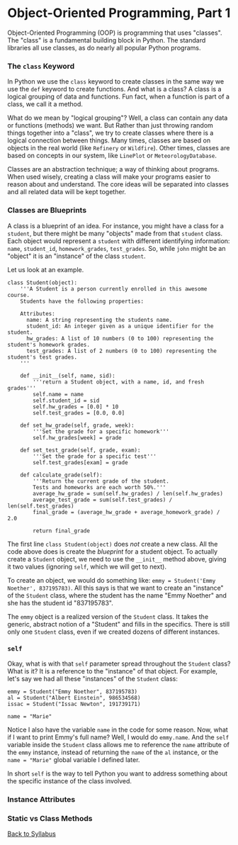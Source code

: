 # Object-Oriented Programming, Part 1

Object-Oriented Programming (OOP) is programming that uses "classes". The "class" is a fundamental building block in Python. The standard libraries all use classes, as do nearly all popular Python programs.

### The `class` Keyword

In Python we use the `class` keyword to create classes in the same way we use the `def` keyword to create functions. And what is a class? A class is a logical grouping of data and functions. Fun fact, when a function is part of a class, we call it a method.

What do we mean by "logical grouping"? Well, a class can contain any data or functions (methods) we want. But Rather than just throwing random things together into a "class", we try to create classes where there is a logical connection between things. Many times, classes are based on objects in the real world (like `Refinery` or `Wildfire`). Other times, classes are based on concepts in our system, like `LinePlot` or `MeteorologyDatabase`.

Classes are an abstraction technique; a way of thinking about programs. When used wisely, creating a class will make your programs easier to reason about and understand. The core ideas will be separated into classes and all related data will be kept together.

### Classes are Blueprints

A class is a blueprint of an idea. For instance, you might have a class for a `student`, but there might be many "objects" made from that `student` class. Each object would represent a `student` with different identifying information: `name`, `student_id`, `homework_grades`, `test_grades`. So, while `john` might be an "object" it is an "instance" of the class `student`.

Let us look at an example.

    class Student(object):
        '''A Student is a person currently enrolled in this awesome course.
        Students have the following properties:
      
        Attributes:
          name: A string representing the students name.
          student_id: An integer given as a unique identifier for the student.
          hw_grades: A list of 10 numbers (0 to 100) representing the student's homework grades.
          test_grades: A list of 2 numbers (0 to 100) representing the student's test grades.
        '''
    
        def __init__(self, name, sid):
            '''return a Student object, with a name, id, and fresh grades'''
            self.name = name
            self.student_id = sid
            self.hw_grades = [0.0] * 10
            self.test_grades = [0.0, 0.0]
        
        def set_hw_grade(self, grade, week):
            '''Set the grade for a specific homework'''
            self.hw_grades[week] = grade
        
        def set_test_grade(self, grade, exam):
            '''Set the grade for a specific test'''
            self.test_grades[exam] = grade
        
        def calculate_grade(self):
            '''Return the current grade of the student.
            Tests and homeworks are each worth 50%.'''
            average_hw_grade = sum(self.hw_grades) / len(self.hw_grades)
            average_test_grade = sum(self.test_grades) / len(self.test_grades)
            final_grade = (average_hw_grade + average_homework_grade) / 2.0
            
            return final_grade

The first line `class Student(object)` does *not* create a new class. All the code above does is create the *blueprint* for a student object. To actually create a `Student` object, we need to use the `__init__` method above, giving it two values (ignoring `self`, which we will get to next).

To create an object, we would do something like: `emmy = Student('Emmy Noether', 837195783)`. All this says is that we want to create an "instance" of the `Student` class, where the student has the name "Emmy Noether" and she has the student id "837195783".

The `emmy` object is a realized version of the `Student` class. It takes the generic, abstract notion of a "Student" and fills in the specifics. There is still only one `Student` class, even if we created dozens of different instances.

### `self`

Okay, what is with that `self` parameter spread throughout the `Student` class? What is it? It is a reference to the "instance" of that object. For example, let's say we had all these "instances" of the `Student` class:

    emmy = Student("Emmy Noether", 837195783)
    al = Student("Albert Einstein", 986534568)
    issac = Student("Issac Newton", 191739171)
    
    name = "Marie"

Notice I also have the variable `name` in the code for some reason. Now, what if I want to print Emmy's full name? Well, I would do `emmy.name`. And the `self` variable inside the `Student` class allows me to reference the `name` attribute of the `emmy` instance, instead of returning the `name` of the `al` instance, or the `name = "Marie"` global variable I defined later.

In short `self` is the way to tell Python you want to address something about the specific instance of the class involved.

### Instance Attributes



### Static vs Class Methods




[Back to Syllabus](../../README.md)
